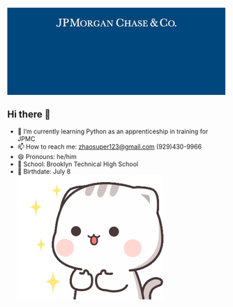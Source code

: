 ![](https://github.com/ZhaoZ8624/ZhaoZ8624/blob/main/jpmc.jpg)
  <br>
## Hi there 👋

- 🌱 I’m currently learning Python as an apprenticeship in training for JPMC
- 📫 How to reach me: zhaosuper123@gmail.com
                      (929)430-9966
- 😄 Pronouns: he/him
- 🏫 School: Brooklyn Technical High School
- 🎂 Birthdate: July 8
  <br>
![](https://github.com/ZhaoZ8624/ZhaoZ8624/blob/main/cutie-cat-well.gif)

